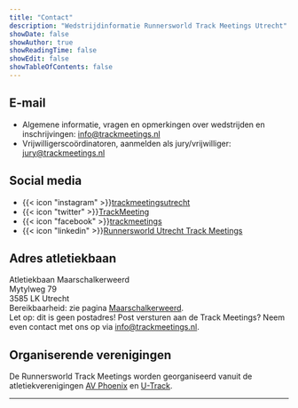 ```yaml
---
title: "Contact"
description: "Wedstrijdinformatie Runnersworld Track Meetings Utrecht"
showDate: false
showAuthor: true
showReadingTime: false
showEdit: false
showTableOfContents: false
---
```

## E-mail
* Algemene informatie, vragen en opmerkingen over wedstrijden en inschrijvingen: info@trackmeetings.nl
* Vrijwilligerscoördinatoren, aanmelden als jury/vrijwilliger: jury@trackmeetings.nl

## Social media
* {{< icon "instagram" >}}[trackmeetingsutrecht](https://www.instagram.com/trackmeetingsutrecht/)
* {{< icon "twitter" >}}[TrackMeeting](https://twitter.com/TrackMeetings/)
* {{< icon "facebook" >}}[trackmeetings](https://www.facebook.com/trackmeetings/)
* {{< icon "linkedin" >}}[Runnersworld Utrecht Track Meetings](https://www.linkedin.com/company/runnersworld-utrecht-track-meetings/)

## Adres atletiekbaan
Atletiekbaan Maarschalkerweerd  
Mytylweg 79  
3585 LK Utrecht  
Bereikbaarheid: zie pagina [Maarschalkerweerd](/maarschalkerweerd).  
Let op: dit is geen postadres! Post versturen aan de Track Meetings? Neem even contact met ons op via info@trackmeetings.nl.

## Organiserende verenigingen
De Runnersworld Track Meetings worden georganiseerd vanuit de atletiekverenigingen [AV Phoenix](https://avphoenix.nl/) en [U-Track](https://www.u-track.nl/).

---
